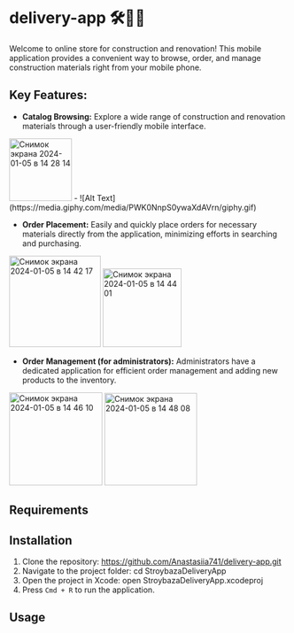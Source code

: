 # delivery-app 🛠️🏡📲
Welcome to online store for construction and renovation! This mobile application provides a convenient way to browse, order, and manage construction materials right from your mobile phone.
## Key Features:
- **Catalog Browsing:**
  Explore a wide range of construction and renovation materials through a user-friendly mobile interface.
<img width="113" alt="Снимок экрана 2024-01-05 в 14 28 14" src="https://github.com/Anastasiia741/delivery-app/assets/56585649/1673313d-4e05-454f-8ede-7ad7282b9598">
-
![Alt Text](https://media.giphy.com/media/PWK0NnpS0ywaXdAVrn/giphy.gif)

- **Order Placement:**
  Easily and quickly place orders for necessary materials directly from the application, minimizing efforts in searching and purchasing.
<img width="165" alt="Снимок экрана 2024-01-05 в 14 42 17" src="https://github.com/Anastasiia741/delivery-app/assets/56585649/5fdb0dd0-8499-4b42-8c57-f7c4b21a82a0">

<img width="142" alt="Снимок экрана 2024-01-05 в 14 44 01" src="https://github.com/Anastasiia741/delivery-app/assets/56585649/d1856482-cf84-4b77-ac0e-4638985ca6d7">

- **Order Management (for administrators):**
  Administrators have a dedicated application for efficient order management and adding new products to the inventory.
<img width="168" alt="Снимок экрана 2024-01-05 в 14 46 10" src="https://github.com/Anastasiia741/delivery-app/assets/56585649/1ba7d1e6-446f-454e-a17a-baa9f3d26d42">

<img width="167" alt="Снимок экрана 2024-01-05 в 14 48 08" src="https://github.com/Anastasiia741/delivery-app/assets/56585649/b85d16b7-0166-49ac-a08c-947fd74631d3">


## Requirements


## Installation

1. Clone the repository: https://github.com/Anastasiia741/delivery-app.git 
2. Navigate to the project folder: cd StroybazaDeliveryApp
3. Open the project in Xcode: open StroybazaDeliveryApp.xcodeproj
4. Press `Cmd + R` to run the application.

## Usage


